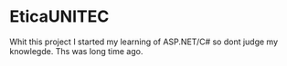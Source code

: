 EticaUNITEC
===========

Whit this project I started my learning of ASP.NET/C# so dont judge my knowlegde.
Ths was long time ago.
